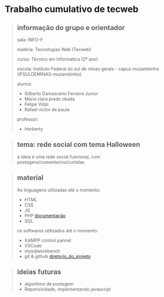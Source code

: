 # Trabalho cumulativo de tecweb

>## informação do grupo e orientador
>
>sala: INFO-F
>
>matéria: Tecnologias Web (Tecweb)
>
>curso: Técnico em Informatica (2º ano)
>
>escola: Instituto Federal do sul de minas gerais - capuz muzambinho (IFSULDEMINAS-muzambinho)
>
>alunos:
>- Gilberto Damasceno Ferreira Junior
>- Maria clara prado okada
>- Felipe Volpi
>- Rafael victor de paula
>
>professor:
>- Herberty

>
>## tema: rede social com tema Halloween
>
>a ideia é uma rede social funcional, com postagens/comentarios/curtidas
>

>
>## material
>
>As linguagens utilizadas até o momento:
>- HTML
>- CSS
>- JS
>- PHP [documentação](https://www.php.net/docs.php)
>- SQL
>
>os softwares utilizados até o momento:
>- XAMPP control pannel
>- VSCode
>- mysqlworkbench
>- git & github [diretorio_do_projeto](https://github.com/DamascoFerraz/TrabalhoCumulativoTW)
>


>
>## ideias futuras
>- algoritimo de postagem
>- Reponsividade, implementando javascript
>